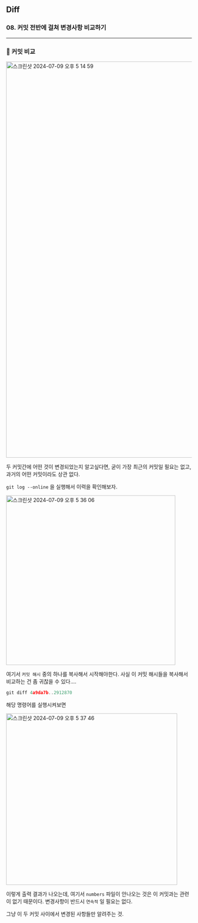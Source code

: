 ## Diff

### 08. 커밋 전반에 걸쳐 변경사항 비교하기

---

### 📌 커밋 비교

<img width="1072" alt="스크린샷 2024-07-09 오후 5 14 59" src="https://github.com/chromeheartz/TIL/assets/95161113/2dd3e1a3-177a-428b-92ce-f5bd2ff8ed86">

두 커밋간에 어떤 것이 변경되었는지 알고싶다면, 굳이 가장 최근의 커밋일 필요는 없고, 과거의 어떤 커밋이라도 상관 없다.

`git log --online` 을 실행해서 이력을 확인해보자.

<img width="459" alt="스크린샷 2024-07-09 오후 5 36 06" src="https://github.com/chromeheartz/TIL/assets/95161113/c9bee36f-4e15-4822-9e78-1c11b1486968">

여기서 `커밋 해시` 중의 하나를 복사해서 시작해야한다. 사실 이 커밋 해시들을 복사해서 비교하는 건 좀 귀찮을 수 있다....

```js
git diff 4a9da7b..2912870
```

해당 명령어를 실행시켜보면

<img width="464" alt="스크린샷 2024-07-09 오후 5 37 46" src="https://github.com/chromeheartz/TIL/assets/95161113/95fc5a86-d479-4eb0-a070-9dbdfcd92f0d">

이렇게 출력 결과가 나오는데, 여기서 `numbers` 파일이 안나오는 것은 이 커밋과는 관련이 없기 때문이다.
변경사항이 반드시 `연속적` 일 필요는 없다.

그냥 이 두 커밋 사이에서 변경된 사항들만 알려주는 것.
